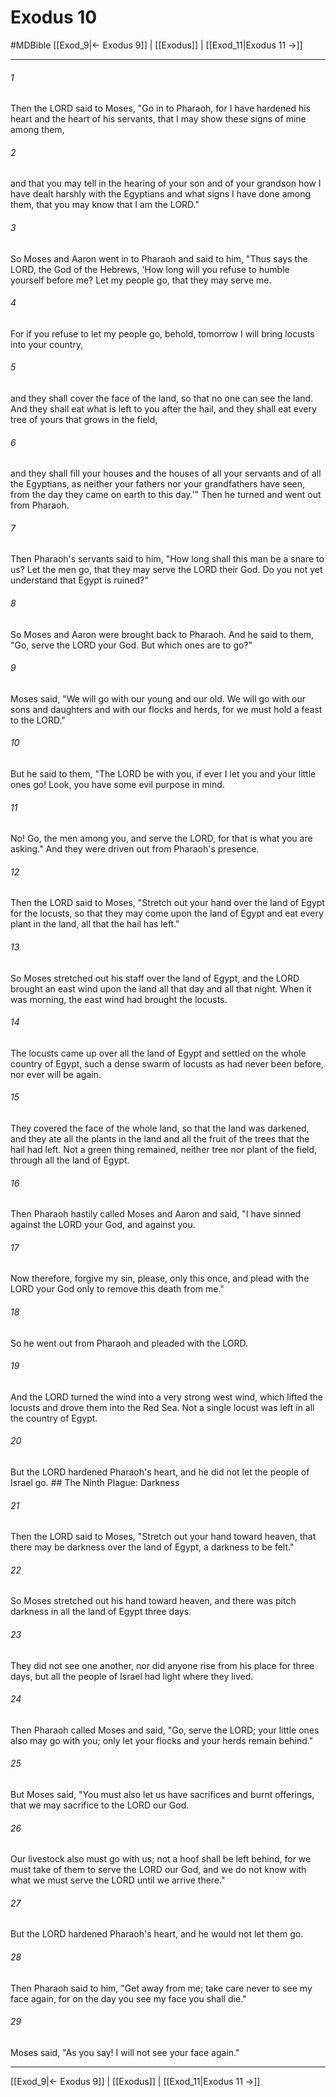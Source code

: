 # Exodus 10
#MDBible
[[Exod_9|← Exodus 9]] | [[Exodus]] | [[Exod_11|Exodus 11 →]]

***

###### 1 

Then the LORD said to Moses, "Go in to Pharaoh, for I have hardened his heart and the heart of his servants, that I may show these signs of mine among them, 

###### 2 

and that you may tell in the hearing of your son and of your grandson how I have dealt harshly with the Egyptians and what signs I have done among them, that you may know that I am the LORD." 

###### 3 

So Moses and Aaron went in to Pharaoh and said to him, "Thus says the LORD, the God of the Hebrews, 'How long will you refuse to humble yourself before me? Let my people go, that they may serve me. 

###### 4 

For if you refuse to let my people go, behold, tomorrow I will bring locusts into your country, 

###### 5 

and they shall cover the face of the land, so that no one can see the land. And they shall eat what is left to you after the hail, and they shall eat every tree of yours that grows in the field, 

###### 6 

and they shall fill your houses and the houses of all your servants and of all the Egyptians, as neither your fathers nor your grandfathers have seen, from the day they came on earth to this day.'" Then he turned and went out from Pharaoh. 

###### 7 

Then Pharaoh's servants said to him, "How long shall this man be a snare to us? Let the men go, that they may serve the LORD their God. Do you not yet understand that Egypt is ruined?" 

###### 8 

So Moses and Aaron were brought back to Pharaoh. And he said to them, "Go, serve the LORD your God. But which ones are to go?" 

###### 9 

Moses said, "We will go with our young and our old. We will go with our sons and daughters and with our flocks and herds, for we must hold a feast to the LORD." 

###### 10 

But he said to them, "The LORD be with you, if ever I let you and your little ones go! Look, you have some evil purpose in mind. 

###### 11 

No! Go, the men among you, and serve the LORD, for that is what you are asking." And they were driven out from Pharaoh's presence. 

###### 12 

Then the LORD said to Moses, "Stretch out your hand over the land of Egypt for the locusts, so that they may come upon the land of Egypt and eat every plant in the land, all that the hail has left." 

###### 13 

So Moses stretched out his staff over the land of Egypt, and the LORD brought an east wind upon the land all that day and all that night. When it was morning, the east wind had brought the locusts. 

###### 14 

The locusts came up over all the land of Egypt and settled on the whole country of Egypt, such a dense swarm of locusts as had never been before, nor ever will be again. 

###### 15 

They covered the face of the whole land, so that the land was darkened, and they ate all the plants in the land and all the fruit of the trees that the hail had left. Not a green thing remained, neither tree nor plant of the field, through all the land of Egypt. 

###### 16 

Then Pharaoh hastily called Moses and Aaron and said, "I have sinned against the LORD your God, and against you. 

###### 17 

Now therefore, forgive my sin, please, only this once, and plead with the LORD your God only to remove this death from me." 

###### 18 

So he went out from Pharaoh and pleaded with the LORD. 

###### 19 

And the LORD turned the wind into a very strong west wind, which lifted the locusts and drove them into the Red Sea. Not a single locust was left in all the country of Egypt. 

###### 20 

But the LORD hardened Pharaoh's heart, and he did not let the people of Israel go. ## The Ninth Plague: Darkness 

###### 21 

Then the LORD said to Moses, "Stretch out your hand toward heaven, that there may be darkness over the land of Egypt, a darkness to be felt." 

###### 22 

So Moses stretched out his hand toward heaven, and there was pitch darkness in all the land of Egypt three days. 

###### 23 

They did not see one another, nor did anyone rise from his place for three days, but all the people of Israel had light where they lived. 

###### 24 

Then Pharaoh called Moses and said, "Go, serve the LORD; your little ones also may go with you; only let your flocks and your herds remain behind." 

###### 25 

But Moses said, "You must also let us have sacrifices and burnt offerings, that we may sacrifice to the LORD our God. 

###### 26 

Our livestock also must go with us; not a hoof shall be left behind, for we must take of them to serve the LORD our God, and we do not know with what we must serve the LORD until we arrive there." 

###### 27 

But the LORD hardened Pharaoh's heart, and he would not let them go. 

###### 28 

Then Pharaoh said to him, "Get away from me; take care never to see my face again, for on the day you see my face you shall die." 

###### 29 

Moses said, "As you say! I will not see your face again." 

***

[[Exod_9|← Exodus 9]] | [[Exodus]] | [[Exod_11|Exodus 11 →]]

